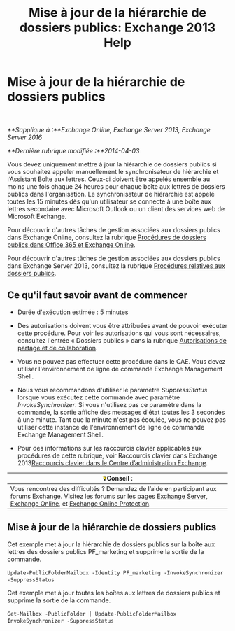 ﻿---
title: 'Mise à jour de la hiérarchie de dossiers publics: Exchange 2013 Help'
TOCTitle: Mise à jour de la hiérarchie de dossiers publics
ms:assetid: a7b2fb51-0207-4d7d-938d-466ae110bb90
ms:mtpsurl: https://technet.microsoft.com/fr-fr/library/JJ945055(v=EXCHG.150)
ms:contentKeyID: 52057150
ms.date: 04/24/2018
mtps_version: v=EXCHG.150
ms.translationtype: HT
---

# Mise à jour de la hiérarchie de dossiers publics

 

_**Sapplique à :**Exchange Online, Exchange Server 2013, Exchange Server 2016_

_**Dernière rubrique modifiée :**2014-04-03_

Vous devez uniquement mettre à jour la hiérarchie de dossiers publics si vous souhaitez appeler manuellement le synchronisateur de hiérarchie et l’Assistant Boîte aux lettres. Ceux-ci doivent être appelés ensemble au moins une fois chaque 24 heures pour chaque boîte aux lettres de dossiers publics dans l'organisation. Le synchronisateur de hiérarchie est appelé toutes les 15 minutes dès qu'un utilisateur se connecte à une boîte aux lettres secondaire avec Microsoft Outlook ou un client des services web de Microsoft Exchange.

Pour découvrir d'autres tâches de gestion associées aux dossiers publics dans Exchange Online, consultez la rubrique [Procédures de dossiers publics dans Office 365 et Exchange Online](https://technet.microsoft.com/fr-fr/library/jj966272\(v=exchg.150\)).

Pour découvrir d'autres tâches de gestion associées aux dossiers publics dans Exchange Server 2013, consultez la rubrique [Procédures relatives aux dossiers publics](public-folder-procedures-exchange-2013-help.md).

## Ce qu'il faut savoir avant de commencer

  - Durée d'exécution estimée : 5 minutes

  - Des autorisations doivent vous être attribuées avant de pouvoir exécuter cette procédure. Pour voir les autorisations qui vous sont nécessaires, consultez l'entrée « Dossiers publics » dans la rubrique [Autorisations de partage et de collaboration](sharing-and-collaboration-permissions-exchange-2013-help.md).

  - Vous ne pouvez pas effectuer cette procédure dans le CAE. Vous devez utiliser l'environnement de ligne de commande Exchange Management Shell.

  - Nous vous recommandons d'utiliser le paramètre *SuppressStatus* lorsque vous exécutez cette commande avec paramètre *InvokeSynchronizer*. Si vous n'utilisez pas ce paramètre dans la commande, la sortie affiche des messages d'état toutes les 3 secondes à une minute. Tant que la minute n'est pas écoulée, vous ne pouvez pas utiliser cette instance de l'environnement de ligne de commande Exchange Management Shell.

  - Pour des informations sur les raccourcis clavier applicables aux procédures de cette rubrique, voir Raccourcis clavier dans Exchange 2013[Raccourcis clavier dans le Centre d’administration Exchange](keyboard-shortcuts-in-the-exchange-admin-center-exchange-online-protection-help.md).

<table>
<thead>
<tr class="header">
<th><img src="images/Bb125224.tip(EXCHG.150).gif" title="Conseil" alt="Conseil" />Conseil :</th>
</tr>
</thead>
<tbody>
<tr class="odd">
<td>Vous rencontrez des difficultés ? Demandez de l’aide en participant aux forums Exchange. Visitez les forums sur les pages <a href="https://go.microsoft.com/fwlink/p/?linkid=60612">Exchange Server</a>, <a href="https://go.microsoft.com/fwlink/p/?linkid=267542">Exchange Online</a>, et <a href="https://go.microsoft.com/fwlink/p/?linkid=285351">Exchange Online Protection</a>.</td>
</tr>
</tbody>
</table>


## Mise à jour de la hiérarchie de dossiers publics

Cet exemple met à jour la hiérarchie de dossiers publics sur la boîte aux lettres des dossiers publics PF\_marketing et supprime la sortie de la commande.

    Update-PublicFolderMailbox -Identity PF_marketing -InvokeSynchronizer -SuppressStatus

Cet exemple met à jour toutes les boîtes aux lettres de dossiers publics et supprime la sortie de la commande.

    Get-Mailbox -PublicFolder | Update-PublicFolderMailbox InvokeSynchronizer -SuppressStatus

